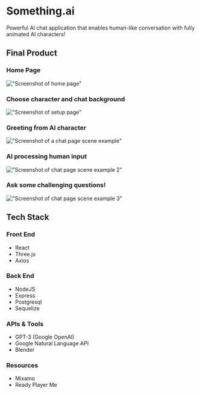 # Something.ai

Powerful AI chat application that enables human-like conversation with fully animated AI characters!

## Final Product

### Home Page
!["Screenshot of home page"](https://github.com/xli52/final/blob/main/client/docs/images/home_page.png?raw=true)

### Choose character and chat background
!["Screenshot of setup page"](https://github.com/xli52/final/blob/main/client/docs/images/setup_page.png?raw=true)

### Greeting from AI character
!["Screenshot of a chat page scene example"](https://github.com/xli52/final/blob/main/client/docs/images/chat_scene_1.png?raw=true)

### AI processing human input
!["Screenshot of chat page scene example 2"](https://github.com/xli52/final/blob/main/client/docs/images/chat_scene_2.png?raw=true)

### Ask some challenging questions!
!["Screenshot of chat page scene example 3"](https://github.com/xli52/final/blob/main/client/docs/images/chat_scene_3.png?raw=true)

## Tech Stack

### Front End
- React
- Three.js
- Axios

### Back End
- NodeJS
- Express
- Postgresql
- Sequelize

### APIs & Tools
- GPT-3 (Google OpenAI)
- Google Natural Language API
- Blender

### Resources
- Mixamo
- Ready Player Me